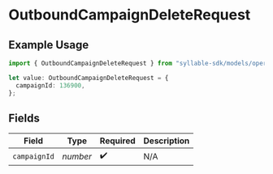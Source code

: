 # OutboundCampaignDeleteRequest

## Example Usage

```typescript
import { OutboundCampaignDeleteRequest } from "syllable-sdk/models/operations";

let value: OutboundCampaignDeleteRequest = {
  campaignId: 136900,
};
```

## Fields

| Field              | Type               | Required           | Description        |
| ------------------ | ------------------ | ------------------ | ------------------ |
| `campaignId`       | *number*           | :heavy_check_mark: | N/A                |